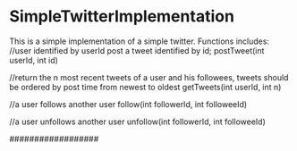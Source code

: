 # SimpleTwitterImplementation

This is a simple implementation of a simple twitter. Functions includes:
//user identified by userId post a tweet identified by id; 
postTweet(int userId, int id)

//return the n most recent tweets of a user and his followees, tweets should be ordered by post time from newest to oldest
getTweets(int userId, int n)

//a user follows another user
follow(int followerId, int followeeId)

//a user unfollows another user
unfollow(int followerId, int followeeId)

##################
